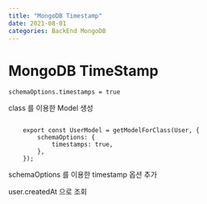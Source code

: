 ```yaml
---
title: "MongoDB Timestamp"
date: 2021-08-01
categories: BackEnd MongoDB
---
```


# MongoDB TimeStamp

    schemaOptions.timestamps = true

class 를 이용한 Model 생성

```

    export const UserModel = getModelForClass(User, {
        schemaOptions: {
            timestamps: true,
        },
    });

```

schemaOptions 를 이용한 timestamp 옵션 추가

user.createdAt 으로 조회
